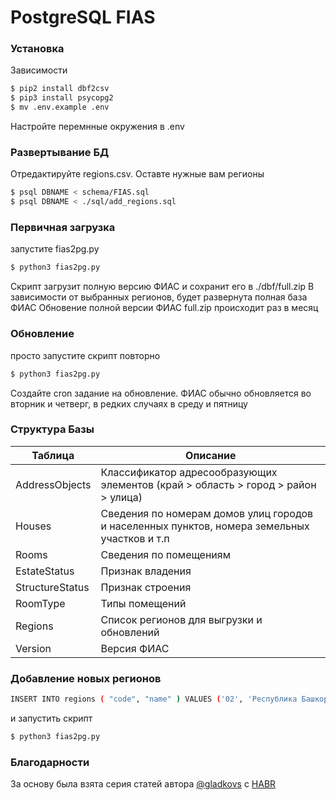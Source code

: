 # PostgreSQL FIAS

### Установка
Зависимости
```sh
$ pip2 install dbf2csv
$ pip3 install psycopg2
$ mv .env.example .env
```
Настройте перемнные окружения в .env

### Развертывание БД
Отредактируйте regions.csv. Оставте нужные вам регионы
```sh
$ psql DBNAME < schema/FIAS.sql 
$ psql DBNAME < ./sql/add_regions.sql
```

### Первичная загрузка

запустите fias2pg.py

```sh
$ python3 fias2pg.py
```
Скрипт загрузит полную версию ФИАС и сохранит его в ./dbf/full.zip
В зависимости от выбранных регионов, будет развернута полная база ФИАС
Обновение полной версии ФИАС full.zip происходит раз в месяц

### Обновление

просто запустите скрипт повторно

```sh
$ python3 fias2pg.py
```
Создайте cron задание на обновление. ФИАС обычно обновляется во вторник и четверг, в редких случаях в среду и пятницу

### Структура Базы
| Таблица | Описание |
| ------ | ------ |
| AddressObjects |  Классификатор адресообразующих элементов (край > область > город > район > улица) |
| Houses | Сведения по номерам домов улиц городов и населенных пунктов, номера земельных участков и т.п |
| Rooms | Сведения по помещениям |
| EstateStatus | Признак владения |
| StructureStatus | Признак строения |
| RoomType | Типы помещений |
| Regions | Список регионов для выгрузки и обновлений |
| Version | Версия ФИАС |

### Добавление новых регионов
```sh
INSERT INTO regions ( "code", "name" ) VALUES ('02', 'Республика Башкортостан');
```
и запустить скрипт
```sh
$ python3 fias2pg.py
```

### Благодарности
За основу была взята серия статей автора [@gladkovs](https://habr.com/ru/users/gladkovs/posts/) c [HABR](https://habr.com/)



